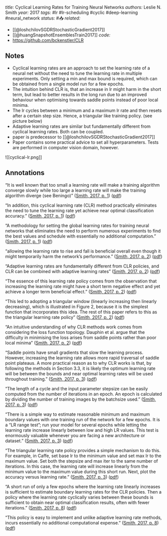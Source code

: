 *title:* Cyclical Learning Rates for Training Neural Networks
*authors:* Leslie N. Smith
*year:* 2017
*tags:* #lr #lr-scheduling #cyclic #deep-learning #neural_network 
*status:* #📥
*related:*
- [[@loshchilovSGDRStochasticGradient2017]]
- [[@huangSnapshotEnsemblesTrain2017]]
*code:*
- https://github.com/bckenstler/CLR

## Notes 
- Cyclical learning rates are an approach to set the learning rate of a neural net without the need to tune the learning rate in multiple experiments. Only setting a min and max bound is required, which can be obtained from a  single model run for a few epochs.
- The intuition behind CLR is, that an increase in lr might harm in the short term, but lead to better results in the long run due to an improved behaviour when optimising towards saddle points instead of poor local minima.
- The lr cycles between a minimum and a maximum lr rate and then resets after a certain step size. Hence, a triangular like training policy. (see picture below)
- Adaptive learning rates are similar but fundamentally different from cyclical learning rates. Both can be coupled.
- paper is predecessor to [[@loshchilovSGDRStochasticGradient2017]]
- Paper contains some practical advice to set all hyperparameters. Tests are performed in computer vision domain, however.

![[cyclical-lr.png]]
## Annotations

“It is well known that too small a learning rate will make a training algorithm converge slowly while too large a learning rate will make the training algorithm diverge (see Beningo)” ([Smith, 2017, p. 1](zotero://select/library/items/7HMX8QTU)) ([pdf](zotero://open-pdf/library/items/KYLZPI9D?page=1&annotation=PBM87L43))

“In addition, this cyclical learning rate (CLR) method practically eliminates the need to tune the learning rate yet achieve near optimal classification accuracy.” ([Smith, 2017, p. 1](zotero://select/library/items/7HMX8QTU)) ([pdf](zotero://open-pdf/library/items/KYLZPI9D?page=1&annotation=KL2GXG4R))

“A methodology for setting the global learning rates for training neural networks that eliminates the need to perform numerous experiments to find the best values and schedule with essentially no additional computation.” ([Smith, 2017, p. 1](zotero://select/library/items/7HMX8QTU)) ([pdf](zotero://open-pdf/library/items/KYLZPI9D?page=1&annotation=H5X4R39W))

“allowing the learning rate to rise and fall is beneficial overall even though it might temporarily harm the network’s performance.” ([Smith, 2017, p. 2](zotero://select/library/items/7HMX8QTU)) ([pdf](zotero://open-pdf/library/items/KYLZPI9D?page=2&annotation=7UWVSIXX))

“Adaptive learning rates are fundamentally different from CLR policies, and CLR can be combined with adaptive learning rates” ([Smith, 2017, p. 2](zotero://select/library/items/7HMX8QTU)) ([pdf](zotero://open-pdf/library/items/KYLZPI9D?page=2&annotation=7G2N9X4U))

“The essence of this learning rate policy comes from the observation that increasing the learning rate might have a short term negative effect and yet achieve a longer term beneficial effect.” ([Smith, 2017, p. 2](zotero://select/library/items/7HMX8QTU)) ([pdf](zotero://open-pdf/library/items/KYLZPI9D?page=2&annotation=QC3XJQR4))

“This led to adopting a triangular window (linearly increasing then linearly decreasing), which is illustrated in Figure 2, because it is the simplest function that incorporates this idea. The rest of this paper refers to this as the triangular learning rate policy” ([Smith, 2017, p. 2](zotero://select/library/items/7HMX8QTU)) ([pdf](zotero://open-pdf/library/items/KYLZPI9D?page=2&annotation=YAMDENRP))

“An intuitive understanding of why CLR methods work comes from considering the loss function topology. Dauphin et al. argue that the difficulty in minimising the loss arises from saddle points rather than poor local minima” ([Smith, 2017, p. 2](zotero://select/library/items/7HMX8QTU)) ([pdf](zotero://open-pdf/library/items/KYLZPI9D?page=2&annotation=4QL9SALK))

“Saddle points have small gradients that slow the learning process. However, increasing the learning rate allows more rapid traversal of saddle point plateaus. A more practical reason as to why CLR works is that, by following the methods in Section 3.3, it is likely the optimum learning rate will be between the bounds and near optimal learning rates will be used throughout training.” ([Smith, 2017, p. 3](zotero://select/library/items/7HMX8QTU)) ([pdf](zotero://open-pdf/library/items/KYLZPI9D?page=3&annotation=J6QT3L6Z))

“The length of a cycle and the input parameter stepsize can be easily computed from the number of iterations in an epoch. An epoch is calculated by dividing the number of training images by the batchsize used.” ([Smith, 2017, p. 3](zotero://select/library/items/7HMX8QTU)) ([pdf](zotero://open-pdf/library/items/KYLZPI9D?page=3&annotation=U8X5W6NJ))

“There is a simple way to estimate reasonable minimum and maximum boundary values with one training run of the network for a few epochs. It is a “LR range test”; run your model for several epochs while letting the learning rate increase linearly between low and high LR values. This test is enormously valuable whenever you are facing a new architecture or dataset.” ([Smith, 2017, p. 3](zotero://select/library/items/7HMX8QTU)) ([pdf](zotero://open-pdf/library/items/KYLZPI9D?page=3&annotation=X9T6NG6M))

“The triangular learning rate policy provides a simple mechanism to do this. For example, in Caffe, set base lr to the minimum value and set max lr to the maximum value. Set both the stepsize and max iter to the same number of iterations. In this case, the learning rate will increase linearly from the minimum value to the maximum value during this short run. Next, plot the accuracy versus learning rate.” ([Smith, 2017, p. 3](zotero://select/library/items/7HMX8QTU)) ([pdf](zotero://open-pdf/library/items/KYLZPI9D?page=3&annotation=ELMCTLQ3))

“A short run of only a few epochs where the learning rate linearly increases is sufficient to estimate boundary learning rates for the CLR policies. Then a policy where the learning rate cyclically varies between these bounds is sufficient to obtain near optimal classification results, often with fewer iterations.” ([Smith, 2017, p. 8](zotero://select/library/items/7HMX8QTU)) ([pdf](zotero://open-pdf/library/items/KYLZPI9D?page=8&annotation=RG8SBZ8A))

“This policy is easy to implement and unlike adaptive learning rate methods, incurs essentially no additional computational expense.” ([Smith, 2017, p. 8](zotero://select/library/items/7HMX8QTU)) ([pdf](zotero://open-pdf/library/items/KYLZPI9D?page=8&annotation=LMJQ5BP8))
